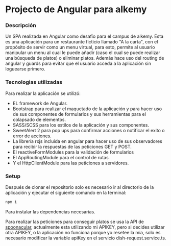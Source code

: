 Projecto de Angular para alkemy
=================================

### Descripción
Un SPA realizada en Angular como desafío para el campus de alkemy. Esta es una aplicación para un restaurante ficticio llamado "A la carta", con el propósito de servir como un menu virtual, para esto, permite al usuario manipular un menu al cual le puede añadir (caso el cual se puede realizar una búsqueda de platos) o eliminar platos. Además hace uso del routing de angular y guards para evitar que el usuario acceda a la aplicación sin loguearse primero.
### Tecnologias utilizadas
Para realizar la aplicación se utilizó:
  - EL framework de Angular.
  - Bootstrap para realizar el maquetado de la aplicación y para hacer uso de sus componentes de formularios y sus herramientas para el colapsado de elementos.
  - SASS/SCSS para los estilos de la aplicación y sus componentes.
  - SweetAlert 2 para pop ups para confirmar acciones o notificar el exito o error de acciones.
  - La librería rxjs incluida en angular para hacer uso de sus observadores para recibir la respuestas de las peticiones GET y POST.
  - El reactiveFormModules para la validación de formularios
  - El AppRoutingModule para el control de rutas
  - Y el HttpClientModule para las peticiones a servidores.
### Setup
Después de clonar el repositorio solo es necesario ir al directorio de la aplicación y ejecutar el siguiente comando en la terminal:
``` bash
npm i
```
Para instalar las dependencias necesarias.

Para realizar las peticiones para conseguir platos se usa la API de [spoonacular](https://spoonacular.com/food-api), actualmente esta utilizando mi APIKEY, pero si decides utilizar otra APIKEY, o la aplicación no funciona porque yo resetee la mia, solo es necesario modificar la variable apiKey en el servicio dish-request.service.ts.
